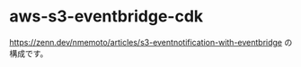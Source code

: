 # aws-s3-eventbridge-cdk

https://zenn.dev/nmemoto/articles/s3-eventnotification-with-eventbridge の構成です。